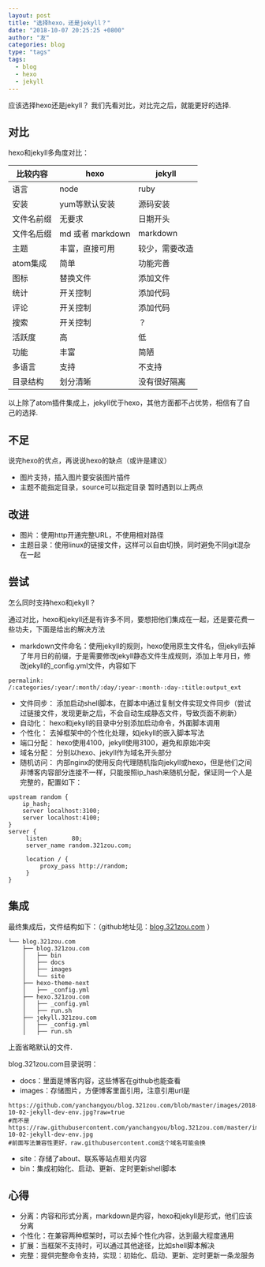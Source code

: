 ```yaml
---
layout: post
title: "选择hexo，还是jekyll？"
date: "2018-10-07 20:25:25 +0800"
author: "友"
categories: blog
type: "tags"
tags:
  - blog
  - hexo
  - jekyll
---
```


应该选择hexo还是jekyll？ 我们先看对比，对比完之后，就能更好的选择.

## 对比
hexo和jekyll多角度对比：

|   比较内容    |    hexo    |    jekyll    |
|--------------|-----------|--------------|
|  语言 | node | ruby |
|  安装 | yum等默认安装 | 源码安装 |
|  文件名前缀 | 无要求 | 日期开头 |
|  文件名后缀 | md 或者 markdown | markdown |
|  主题 | 丰富，直接可用 | 较少，需要改造 |
|  atom集成 | 简单 | 功能完善 |
|  图标 | 替换文件 | 添加文件|
|  统计 | 开关控制 | 添加代码 |
|  评论 | 开关控制 | 添加代码 |
|  搜索 | 开关控制 | ？ |
|  活跃度| 高   | 低|
|  功能 | 丰富 | 简陋 |
| 多语言 | 支持 | 不支持|
| 目录结构 | 划分清晰 |没有很好隔离|
以上除了atom插件集成上，jekyll优于hexo，其他方面都不占优势，相信有了自己的选择.

## 不足
说完hexo的优点，再说说hexo的缺点（或许是建议）
- 图片支持，插入图片要安装图片插件
- 主题不能指定目录，source可以指定目录
暂时遇到以上两点

## 改进
- 图片：使用http开通完整URL，不使用相对路径
- 主题目录：使用linux的链接文件，这样可以自由切换，同时避免不同git混杂在一起

## 尝试
怎么同时支持hexo和jekyll？

通过对比，hexo和jekyll还是有许多不同，要想把他们集成在一起，还是要花费一些功夫，下面是给出的解决方法
- markdown文件命名：使用jekyll的规则，hexo使用原生文件名，但jekyll去掉了年月日的前缀，于是需要修改jekyll静态文件生成规则，添加上年月日，修改jekyll的_config.yml文件，内容如下
```
permalink: /:categories/:year/:month/:day/:year-:month-:day-:title:output_ext
```
- 文件同步： 添加启动shell脚本，在脚本中通过复制文件实现文件同步（尝试过链接文件，发现更新之后，不会自动生成静态文件，导致页面不刷新）
- 自动化： hexo和jekyll的目录中分别添加启动命令，外面脚本调用
- 个性化： 去掉框架中的个性化处理，如jekyll的嵌入脚本写法
- 端口分配： hexo使用4100，jekyll使用3100，避免和原始冲突
- 域名分配： 分别以hexo、jekyll作为域名开头部分
- 随机访问： 内部nginx的使用反向代理随机指向jekyll或hexo，但是他们之间非博客内容部分连接不一样，只能按照ip_hash来随机分配，保证同一个人是完整的，配置如下：
```
upstream random {
    ip_hash;
    server localhost:3100;
    server localhost:4100;
}
server {
     listen       80;
     server_name random.321zou.com;

     location / {
         proxy_pass http://random;
     }
}
```

## 集成
最终集成后，文件结构如下：（github地址见：[blog.321zou.com](https://github.com/yanchangyou/blog.321zou.com) ）
```
└── blog.321zou.com
    ├── blog.321zou.com
    │   ├── bin
    │   ├── docs
    │   ├── images
    │   └── site
    ├── hexo-theme-next
    │   ├── _config.yml
    ├── hexo.321zou.com
    │   ├── _config.yml
    │   ├── run.sh
    ├── jekyll.321zou.com
    │   ├── _config.yml
    │   ├── run.sh
```
上面省略默认的文件.

blog.321zou.com目录说明：
- docs：里面是博客内容，这些博客在github也能查看
- images：存储图片，方便博客里面引用，注意引用url是
```
https://github.com/yanchangyou/blog.321zou.com/blob/master/images/2018-10-02-jekyll-dev-env.jpg?raw=true
#而不是
https://raw.githubusercontent.com/yanchangyou/blog.321zou.com/master/images/2018-10-02-jekyll-dev-env.jpg
#前面写法兼容性更好，raw.githubusercontent.com这个域名可能会换
```
- site：存储了about、联系等站点相关内容
- bin：集成初始化、启动、更新、定时更新shell脚本

## 心得
- 分离：内容和形式分离，markdown是内容，hexo和jekyll是形式，他们应该分离
- 个性化：在兼容两种框架时，可以去掉个性化内容，达到最大程度通用
- 扩展：当框架不支持时，可以通过其他途径，比如shell脚本解决
- 完整：提供完整命令支持，实现：初始化、启动、更新、定时更新一条龙服务
